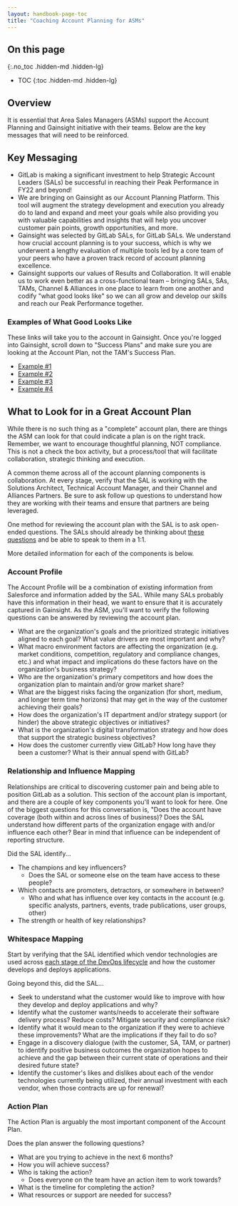 ```yaml
---
layout: handbook-page-toc
title: "Coaching Account Planning for ASMs"
---
```


## On this page
{:.no_toc .hidden-md .hidden-lg}

- TOC
{:toc .hidden-md .hidden-lg}

 ## Overview
It is essential that Area Sales Managers (ASMs) support the Account Planning and Gainsight initiative with their teams. Below are the key messages that will need to be reinforced.

## Key Messaging
* GitLab is making a significant investment to help Strategic Account Leaders (SALs) be successful in reaching their Peak Performance in FY22 and beyond!
* We are bringing on Gainsight as our Account Planning Platform. This tool will augment the strategy development and execution you already do to land and expand and meet your goals while also providing you with valuable capabilities and insights that will help you uncover customer pain points, growth opportunities, and more.
* Gainsight was selected by GitLab SALs, for GitLab SALs. We understand how crucial account planning is to your success, which is why we underwent a lengthy evaluation of multiple tools led by a core team of your peers who have a proven track record of account planning excellence.
* Gainsight supports our values of Results and Collaboration. It will enable us to work even better as a cross-functional team – bringing SALs, SAs, TAMs, Channel & Alliances in one place to learn from one another and codify "what good looks like" so we can all grow and develop our skills and reach our Peak Performance together.

### Examples of What Good Looks Like 
These links will take you to the account in Gainsight. Once you're logged into Gainsight, scroll down to "Success Plans" and make sure you are looking at the Account Plan, not the TAM's Success Plan. 

* [Example #1](https://gitlab--jbcxm.na129.visual.force.com/apex/GainsightNXT#customersuccess360%3Fcid%3D1P02RKMLNB117PXAFW2TN7OSIREEMQD0TZXJ) 
* [Example #2](https://gitlab--jbcxm.na129.visual.force.com/apex/GainsightNXT#customersuccess360%3Fcid%3D1P02RKMLNB117PXAFW27TN3MZRTY5SZ1ZKVH)
* [Example #3](https://gitlab--jbcxm.na129.visual.force.com/apex/GainsightNXT#customersuccess360%3Fcid%3D1P02RKMLNB117PXAFWBRQ0UA0D7Q8M0XEOZC)
* [Example #4](https://gitlab--jbcxm.na129.visual.force.com/apex/GainsightNXT#customersuccess360%3Fcid%3D1P02RKMLNB117PXAFWEXL4R6CG29REEIB826)

## What to Look for in a Great Account Plan 

While there is no such thing as a "complete" account plan, there are things the ASM can look for that could indicate a plan is on the right track. Remember, we want to encourage thoughtful planning, NOT compliance. This is not a check the box activity, but a process/tool that will facilitate collaboration, strategic thinking and execution. 

A common theme across all of the account planning components is collaboration. At every stage, verify that the SAL is working with the Solutions Architect, Technical Account Manager, and their Channel and Alliances Partners. Be sure to ask follow up questions to understand how they are working with their teams and ensure that partners are being leveraged. 

One method for reviewing the account plan with the SAL is to ask open-ended questions. The SALs should already be thinking about [these questions](/handbook/sales/account-planning/#account-profile) and be able to speak to them in a 1:1. 

More detailed information for each of the components is below. 

### Account Profile

The Account Profile will be a combination of existing information from Salesforce and information added by the SAL. While many SALs probably have this information in their head, we want to ensure that it is accurately captured in Gainsight. As the ASM, you'll want to verify the following questions can be answered by reviewing the account plan. 
- What are the organization's goals and the prioritized strategic initiatives aligned to each goal? What value drivers are most important and why?
- What macro environment factors are affecting the organization (e.g. market conditions, competition, regulatory and compliance changes, etc.) and what impact and implications do these factors have on the organization's business strategy?
- Who are the organization's primary competitors and how does the organization plan to maintain and/or grow market share?
- What are the biggest risks facing the organization (for short, medium, and longer term time horizons) that may get in the way of the customer achieving their goals?
- How does the organization's IT department and/or strategy support (or hinder) the above strategic objectives or initiatives?
- What is the organization's digital transformation strategy and how does that support the strategic business objectives?
- How does the customer currently view GitLab? How long have they been a customer? What is their annual spend with GitLab?


### Relationship and Influence Mapping

Relationships are critical to discovering customer pain and being able to position GitLab as a solution. This section of the account plan is important, and there are a couple of key components you'll want to look for here. One of the biggest questions for this conversation is, "Does the account have coverage (both within and across lines of business)? Does the SAL understand how different parts of the organization engage with and/or influence each other? Bear in mind that influence can be independent of reporting structure.

Did the SAL identify...
- The champions and key influencers? 
   - Does the SAL or someone else on the team have access to these people?
- Which contacts are promoters, detractors, or somewhere in between?
   - Who and what has influence over key contacts in the account (e.g. specific analysts, partners, events, trade publications, user groups, other)
- The strength or health of key relationships? 


### Whitespace Mapping

Start by verifying that the SAL identified which vendor technologies are used across [each stage of the DevOps lifecycle](https://about.gitlab.com/stages-devops-lifecycle/) and how the customer develops and deploys applications. 

Going beyond this, did the SAL...
- Seek to understand what the customer would like to improve with how they develop and deploy applications and why?
- Identify what the customer wants/needs to accelerate their software delivery process? Reduce costs? Mitigate security and compliance risk? 
- Identify what it would mean to the organization if they were to achieve these improvements? What are the implications if they fail to do so?
- Engage in a discovery dialogue (with the customer, SA, TAM, or partner) to identify positive business outcomes the organization hopes to achieve and the gap between their current state of operations and their desired future state?
- Identify the customer's likes and dislikes about each of the vendor technologies currently being utilized, their annual investment with each vendor, when those contracts are up for renewal?

### Action Plan

The Action Plan is arguably the most important component of the Account Plan. 

Does the plan answer the following questions?
- What are you trying to achieve in the next 6 months?
- How you will achieve success?
- Who is taking the action?
   - Does everyone on the team have an action item to work towards?
- What is the timeline for completing the action?
- What resources or support are needed for success?

